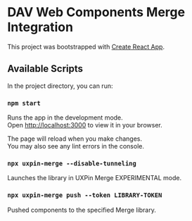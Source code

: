 # DAV Web Components Merge Integration 

This project was bootstrapped with [Create React App](https://github.com/facebook/create-react-app).

## Available Scripts

In the project directory, you can run:

### `npm start`

Runs the app in the development mode.\
Open [http://localhost:3000](http://localhost:3000) to view it in your browser.

The page will reload when you make changes.\
You may also see any lint errors in the console.

### `npx uxpin-merge --disable-tunneling`

Launches the library in UXPin Merge EXPERIMENTAL mode.

### `npx uxpin-merge push --token LIBRARY-TOKEN`

Pushed components to the specified Merge library.

